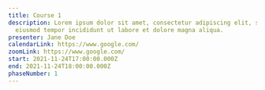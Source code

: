 ```yaml
---
title: Course 1
description: Lorem ipsum dolor sit amet, consectetur adipiscing elit, sed do
  eiusmod tempor incididunt ut labore et dolore magna aliqua.
presenter: Jane Doe
calendarLink: https://www.google.com/
zoomLink: https://www.google.com/
start: 2021-11-24T17:00:00.000Z
end: 2021-11-24T18:00:00.000Z
phaseNumber: 1
---
```

